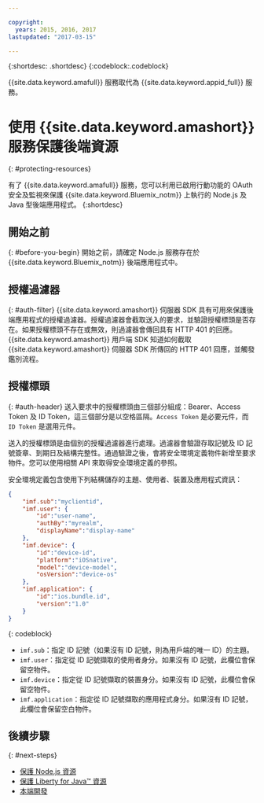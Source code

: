 ```yaml
---

copyright:
  years: 2015, 2016, 2017
lastupdated: "2017-03-15"

---
```


{:shortdesc: .shortdesc}
{:codeblock:.codeblock}

{{site.data.keyword.amafull}} 服務取代為 {{site.data.keyword.appid_full}} 服務。

# 使用 {{site.data.keyword.amashort}} 服務保護後端資源
{: #protecting-resources}


有了 {{site.data.keyword.amafull}} 服務，您可以利用已啟用行動功能的 OAuth 安全及監視來保護 {{site.data.keyword.Bluemix_notm}} 上執行的 Node.js 及 Java 型後端應用程式。
{:shortdesc}

## 開始之前
{: #before-you-begin}
開始之前，請確定 Node.js 服務存在於 {{site.data.keyword.Bluemix_notm}} 後端應用程式中。


## 授權過濾器
{: #auth-filter}
{{site.data.keyword.amashort}} 伺服器 SDK 具有可用來保護後端應用程式的授權過濾器。授權過濾器會截取送入的要求，並驗證授權標頭是否存在。如果授權標頭不存在或無效，則過濾器會傳回具有 HTTP 401 的回應。{{site.data.keyword.amashort}} 用戶端 SDK 知道如何截取 {{site.data.keyword.amashort}} 伺服器 SDK 所傳回的 HTTP 401 回應，並觸發鑑別流程。
## 授權標頭
{: #auth-header}
送入要求中的授權標頭由三個部分組成：Bearer、Access Token 及 ID Token，這三個部分是以空格區隔。`Access Token` 是必要元件，而 `ID Token` 是選用元件。

送入的授權標頭是由個別的授權過濾器進行處理。過濾器會驗證存取記號及 ID 記號簽章、到期日及結構完整性。通過驗證之後，會將安全環境定義物件新增至要求物件。您可以使用相關 API 來取得安全環境定義的參照。

安全環境定義包含使用下列結構儲存的主題、使用者、裝置及應用程式資訊：
```JSON
{
    "imf.sub":"myclientid",
    "imf.user": {
        "id":"user-name",
        "authBy":"myrealm",
        "displayName":"display-name"
    },
    "imf.device": {
        "id":"device-id",
        "platform":"iOSnative",
        "model":"device-model",
        "osVersion":"device-os"
    },
    "imf.application": {
        "id":"ios.bundle.id",
        "version":"1.0"
    }
}
```
{: codeblock}

* `imf.sub`：指定 ID 記號（如果沒有 ID 記號，則為用戶端的唯一 ID）的主題。
* `imf.user`：指定從 ID 記號擷取的使用者身分。如果沒有 ID 記號，此欄位會保留空物件。
* `imf.device`：指定從 ID 記號擷取的裝置身分。如果沒有 ID 記號，此欄位會保留空物件。
* `imf.application`：指定從 ID 記號擷取的應用程式身分。如果沒有 ID 記號，此欄位會保留空白物件。

## 後續步驟
{: #next-steps}
* [保護 Node.js 資源](protecting-resources-nodejs.html)
* [保護 Liberty for Java&trade; 資源](protecting-resources-java.html)
* [本端開發](protecting-resources-local.html)
